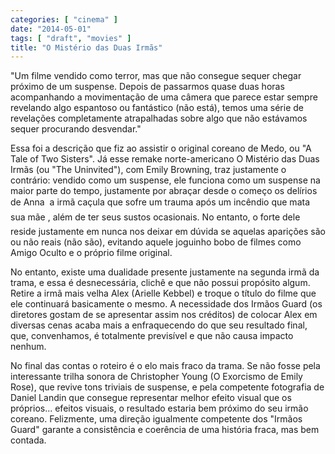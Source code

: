 ```yaml
---
categories: [ "cinema" ]
date: "2014-05-01"
tags: [ "draft", "movies" ]
title: "O Mistério das Duas Irmãs"
---
```

"Um filme vendido como terror, mas que não consegue sequer chegar
próximo de um suspense. Depois de passarmos quase duas horas acompanhando
a movimentação de uma câmera que parece estar sempre revelando algo
espantoso ou fantástico (não está), temos uma série de revelações
completamente atrapalhadas sobre algo que não estávamos sequer
procurando desvendar."

Essa foi a descrição que fiz ao assistir o original coreano de Medo,
ou "A Tale of Two Sisters". Já esse remake norte-americano O Mistério
das Duas Irmãs (ou "The Uninvited"), com Emily Browning, traz justamente
o contrário: vendido como um suspense, ele funciona como um suspense na
maior parte do tempo, justamente por abraçar desde o começo os delírios
de Anna  a irmã caçula que sofre um trauma após um incêndio que
mata sua mãe , além de ter seus sustos ocasionais. No entanto, o
forte dele reside justamente em nunca nos deixar em dúvida se aquelas
aparições são ou não reais (não são), evitando aquele joguinho
bobo de filmes como Amigo Oculto e o próprio filme original.

No entanto, existe uma dualidade presente justamente na segunda irmã
da trama, e essa é desnecessária, clichê e que não possui propósito
algum. Retire a irmã mais velha Alex (Arielle Kebbel) e troque o título
do filme que ele continuará basicamente o mesmo. A necessidade dos
Irmãos Guard (os diretores gostam de se apresentar assim nos créditos)
de colocar Alex em diversas cenas acaba mais a enfraquecendo do que seu
resultado final, que, convenhamos, é totalmente previsível e que não
causa impacto nenhum.

No final das contas o roteiro é o elo mais fraco da trama. Se não
fosse pela interessante trilha sonora de Christopher Young (O Exorcismo
de Emily Rose), que revive tons triviais de suspense, e pela competente
fotografia de Daniel Landin que consegue representar melhor efeito visual
que os próprios... efeitos visuais, o resultado estaria bem próximo do
seu irmão coreano. Felizmente, uma direção igualmente competente dos
"Irmãos Guard" garante a consistência e coerência de uma história
fraca, mas bem contada.

